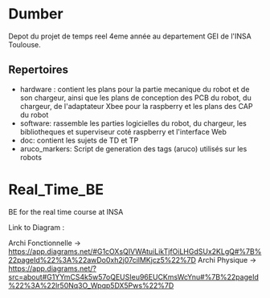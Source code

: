 # Dumber

Depot du projet de temps reel 4eme année au departement GEI de l'INSA Toulouse.

## Repertoires
- hardware : contient les plans pour la partie mecanique du robot et de son chargeur, ainsi que les plans de conception des PCB du robot, du chargeur, de l'adaptateur Xbee pour la raspberry  et les plans des CAP du robot
- software: rassemble les parties logicielles du robot, du chargeur, les bibliotheques et superviseur coté raspberry et l'interface Web
- doc: contient les sujets de TD et TP
- aruco_markers: Script de generation des tags (aruco) utilisés sur les robots

# Real_Time_BE
BE for the real time course at INSA


Link to Diagram : 

  Archi Fonctionnelle -> https://app.diagrams.net/#G1cOXsQIVWAtuiLikTjfOiLHGdSUx2KLgQ#%7B%22pageId%22%3A%22awDo0xh2j07cilMKjcz5%22%7D
  Archi Physique -> https://app.diagrams.net/?src=about#G1YYmCS4k5w57oQEUSIeu96EUCKmsWcYnu#%7B%22pageId%22%3A%22lr50Nq3O_Wpqp5DX5Pws%22%7D
